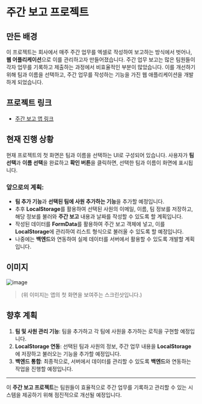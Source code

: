 # 주간 보고 프로젝트

## 만든 배경
이 프로젝트는 회사에서 매주 주간 업무를 엑셀로 작성하여 보고하는 방식에서 벗어나, **웹 어플리케이션**으로 이를 관리하고자 만들어졌습니다. 주간 업무 보고는 많은 팀원들이 각자 업무를 기록하고 제출하는 과정에서 비효율적인 부분이 많았습니다. 이를 개선하기 위해 팀과 이름을 선택하고, 주간 업무를 작성하는 기능을 가진 웹 애플리케이션을 개발하게 되었습니다.

## 프로젝트 링크
- [주간 보고 앱 링크](https://gkkary3.github.io/Weekly-Project-App/)

## 현재 진행 상황
현재 프로젝트의 첫 화면은 팀과 이름을 선택하는 UI로 구성되어 있습니다. 사용자가 **팀 선택**과 **이름 선택**을 완료하고 **확인 버튼**을 클릭하면, 선택한 팀과 이름이 화면에 표시됩니다. 

### 앞으로의 계획:
- **팀 추가 기능**과 **선택된 팀에 사원 추가하는 기능**을 추가할 예정입니다.
- 추후 **LocalStorage**를 활용하여 선택된 사원의 이메일, 이름, 팀 정보를 저장하고, 해당 정보를 불러와 **주간 보고** 내용과 날짜를 작성할 수 있도록 할 계획입니다.
- 작성된 데이터를 **FormData**를 활용하여 주간 보고 객체에 넣고, 이를 **LocalStorage**에 관리하여 리스트 형식으로 불러올 수 있도록 할 예정입니다.
- 나중에는 **백엔드**와 연동하여 실제 데이터를 서버에서 활용할 수 있도록 개발할 계획입니다.

## 이미지

![image](https://github.com/user-attachments/assets/617125de-cee4-4538-a421-fe1161e39042)


> (위 이미지는 앱의 첫 화면을 보여주는 스크린샷입니다.)

## 향후 계획
1. **팀 및 사원 관리 기능**: 팀을 추가하고 각 팀에 사원을 추가하는 로직을 구현할 예정입니다.
2. **LocalStorage 연동**: 선택된 팀과 사원의 정보, 주간 업무 내용을 **LocalStorage**에 저장하고 불러오는 기능을 추가할 예정입니다.
3. **백엔드 통합**: 최종적으로, 서버에서 데이터를 관리할 수 있도록 **백엔드**와 연동하는 작업을 진행할 예정입니다.

---

이 **주간 보고 프로젝트**는 팀원들이 효율적으로 주간 업무를 기록하고 관리할 수 있는 시스템을 제공하기 위해 점진적으로 개선될 예정입니다.
